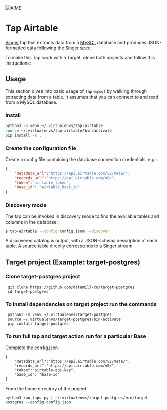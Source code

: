 ![AIME](https://d2ylaz7bdw65jx.cloudfront.net/assets/images/aime-logo.svg)

# Tap Airtable

[Singer](https://www.singer.io/) tap that extracts data from a [MySQL](https://www.mysql.com/) database and produces JSON-formatted data following the [Singer spec](https://github.com/singer-io/getting-started/blob/master/docs/SPEC.md).

To make this Tap work with a Target, clone both projects and follow this instructions:

## Usage

This section dives into basic usage of `tap-mysql` by walking through extracting
data from a table. It assumes that you can connect to and read from a MySQL
database.

### Install

```bash
python3 -m venv ~/.virtualenvs/tap-airtable
source ~/.virtualenvs/tap-airtable/bin/activate
pip install -e .
```


### Create the configuration file

Create a config file containing the database connection credentials, e.g.:

```json
{
    "metadata_url":"https://api.airtable.com/v2/meta/",
    "records_url":"https://api.airtable.com/v0/",
    "token":"airtable_token",
    "base_id": "airtable_base_id"
}
```


### Discovery mode

The tap can be invoked in discovery mode to find the available tables and
columns in the database:

```bash
$ tap-airtable --config config.json --discover

```

A discovered catalog is output, with a JSON-schema description of each table. A
source table directly corresponds to a Singer stream.



## Target project (Example: target-postgres) 

### Clone target-postgres project

```shell
 git clone https://github.com/datamill-co/target-postgres
 cd target-postgres
```

### To install dependencies on target project run the commands

```shell
 python3 -m venv ~/.virtualenvs/target-postgres
 source ~/.virtualenvs/target-postgres/bin/activate
 pip install target-postgres
```

### To run full tap and target action run for a particular Base

Complete the config.json 

```
{
    "metadata_url":"https://api.airtable.com/v2/meta/",
    "records_url":"https://api.airtable.com/v0/",
    "token":"airtable-api-key",
    "base_id": "base-id"
}
```

From the home directory of the project 

```shell
python3 run_taps.py | ~/.virtualenvs/target-postgres/bin/target-postgres --config config.json
```

